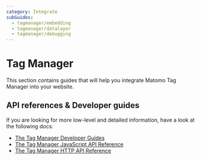 ```yaml
---
category: Integrate
subGuides:
  - tagmanager/embedding
  - tagmanager/datalayer
  - tagmanager/debugging
---
```

# Tag Manager

This section contains guides that will help you integrate Matomo Tag Manager into your website.

## API references & Developer guides

If you are looking for more low-level and detailed information, have a look at the following docs:

- [The Tag Manager Developer Guides](/guides/tagmanager/settingup)
- [The Tag Manager JavaScript API Reference](/guides/tagmanager/javascript-api-reference)
- [The Tag Manager HTTP API Reference](/api-reference/reporting-api#TagManager)